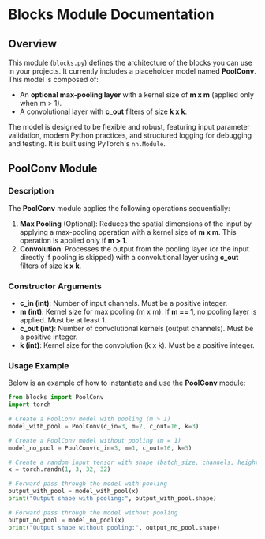 # Blocks Module Documentation

## Overview
This module (`blocks.py`) defines the architecture of the blocks you can use in your projects. It currently includes a placeholder model named **PoolConv**. This model is composed of:
- An **optional max-pooling layer** with a kernel size of **m x m** (applied only when m > 1).
- A convolutional layer with **c_out** filters of size **k x k**.

The model is designed to be flexible and robust, featuring input parameter validation, modern Python practices, and structured logging for debugging and testing. It is built using PyTorch's `nn.Module`.

## PoolConv Module

### Description
The **PoolConv** module applies the following operations sequentially:
1. **Max Pooling** (Optional): Reduces the spatial dimensions of the input by applying a max-pooling operation with a kernel size of **m x m**. This operation is applied only if **m > 1**.
2. **Convolution**: Processes the output from the pooling layer (or the input directly if pooling is skipped) with a convolutional layer using **c_out** filters of size **k x k**.

### Constructor Arguments
- **c_in (int)**: Number of input channels. Must be a positive integer.
- **m (int)**: Kernel size for max pooling (m x m). If **m == 1**, no pooling layer is applied. Must be at least 1.
- **c_out (int)**: Number of convolutional kernels (output channels). Must be a positive integer.
- **k (int)**: Kernel size for the convolution (k x k). Must be a positive integer.

### Usage Example
Below is an example of how to instantiate and use the **PoolConv** module:

```python
from blocks import PoolConv
import torch

# Create a PoolConv model with pooling (m > 1)
model_with_pool = PoolConv(c_in=3, m=2, c_out=16, k=3)

# Create a PoolConv model without pooling (m = 1)
model_no_pool = PoolConv(c_in=3, m=1, c_out=16, k=3)

# Create a random input tensor with shape (batch_size, channels, height, width)
x = torch.randn(1, 3, 32, 32)

# Forward pass through the model with pooling
output_with_pool = model_with_pool(x)
print("Output shape with pooling:", output_with_pool.shape)

# Forward pass through the model without pooling
output_no_pool = model_no_pool(x)
print("Output shape without pooling:", output_no_pool.shape)
```
